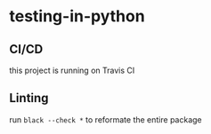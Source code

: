 # testing-in-python

## CI/CD
this project is running on Travis CI 


## Linting 
run `black --check *` to reformate the entire package